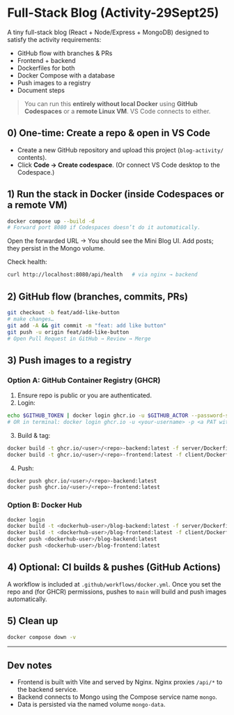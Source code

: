 # Full-Stack Blog (Activity-29Sept25)

A tiny full-stack blog (React + Node/Express + MongoDB) designed to satisfy the activity requirements:
- GitHub flow with branches & PRs
- Frontend + backend
- Dockerfiles for both
- Docker Compose with a database
- Push images to a registry
- Document steps

> You can run this **entirely without local Docker** using **GitHub Codespaces** or a **remote Linux VM**. VS Code connects to either.

## 0) One-time: Create a repo & open in VS Code

- Create a new GitHub repository and upload this project (`blog-activity/` contents).
- Click **Code → Create codespace**. (Or connect VS Code desktop to the Codespace.)

## 1) Run the stack in Docker (inside Codespaces or a remote VM)

```bash
docker compose up --build -d
# Forward port 8080 if Codespaces doesn’t do it automatically.
```

Open the forwarded URL → You should see the Mini Blog UI. Add posts; they persist in the Mongo volume.

Check health:
```bash
curl http://localhost:8080/api/health   # via nginx → backend
```

## 2) GitHub flow (branches, commits, PRs)

```bash
git checkout -b feat/add-like-button
# make changes…
git add -A && git commit -m "feat: add like button"
git push -u origin feat/add-like-button
# Open Pull Request in GitHub → Review → Merge
```

## 3) Push images to a registry

### Option A: GitHub Container Registry (GHCR)
1. Ensure repo is public or you are authenticated.
2. Login:
```bash
echo $GITHUB_TOKEN | docker login ghcr.io -u $GITHUB_ACTOR --password-stdin  # in GitHub Actions
# OR in terminal: docker login ghcr.io -u <your-username> -p <a PAT with 'write:packages'>
```
3. Build & tag:
```bash
docker build -t ghcr.io/<user>/<repo>-backend:latest -f server/Dockerfile .
docker build -t ghcr.io/<user>/<repo>-frontend:latest -f client/Dockerfile .
```
4. Push:
```bash
docker push ghcr.io/<user>/<repo>-backend:latest
docker push ghcr.io/<user>/<repo>-frontend:latest
```

### Option B: Docker Hub
```bash
docker login
docker build -t <dockerhub-user>/blog-backend:latest -f server/Dockerfile .
docker build -t <dockerhub-user>/blog-frontend:latest -f client/Dockerfile .
docker push <dockerhub-user>/blog-backend:latest
docker push <dockerhub-user>/blog-frontend:latest
```

## 4) Optional: CI builds & pushes (GitHub Actions)

A workflow is included at `.github/workflows/docker.yml`. Once you set the repo and (for GHCR) permissions, pushes to `main` will build and push images automatically.

## 5) Clean up

```bash
docker compose down -v
```

---

## Dev notes

- Frontend is built with Vite and served by Nginx. Nginx proxies `/api/*` to the backend service.
- Backend connects to Mongo using the Compose service name `mongo`.
- Data is persisted via the named volume `mongo-data`.
